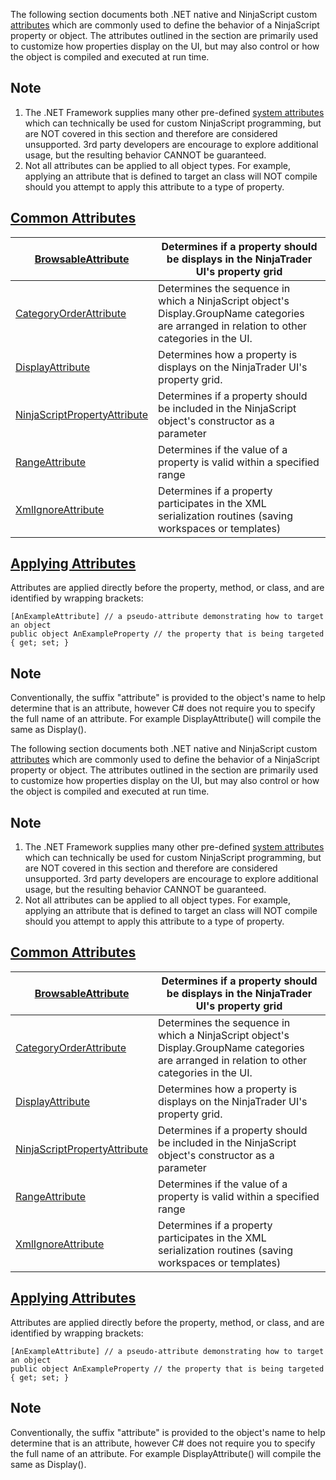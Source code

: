 The following section documents both .NET native and NinjaScript custom [attributes](https://msdn.microsoft.com/en-us/library/5x6cd29c(v=vs.110).aspx) which are commonly used to define the behavior of a NinjaScript property or object. The attributes outlined in the section are primarily used to customize how properties display on the UI, but may also control or how the object is compiled and executed at run time.

## Note

1. The .NET Framework supplies many other pre-defined [system attributes](https://msdn.microsoft.com/en-us/library/2e39z096.aspx) which can technically be used for custom NinjaScript programming, but are NOT covered in this section and therefore are considered unsupported. 3rd party developers are encourage to explore additional usage, but the resulting behavior CANNOT be guaranteed.
2. Not all attributes can be applied to all object types. For example, applying an attribute that is defined to target an class will NOT compile should you attempt to apply this attribute to a type of property.

## [Common Attributes](https://developer.ninjatrader.com/docs/desktop/attributes\#common-attributes)

| [BrowsableAttribute](https://developer.ninjatrader.com/docs/desktop/browsableattribute) | Determines if a property should be displays in the NinjaTrader UI's property grid |
| --- | --- |
| [CategoryOrderAttribute](https://developer.ninjatrader.com/docs/desktop/categoryorderattribute) | Determines the sequence in which a NinjaScript object's Display.GroupName categories are arranged in relation to other categories in the UI. |
| [DisplayAttribute](https://developer.ninjatrader.com/docs/desktop/displayattribute) | Determines how a property is displays on the NinjaTrader UI's property grid. |
| [NinjaScriptPropertyAttribute](https://developer.ninjatrader.com/docs/desktop/ninjascriptpropertyattribute) | Determines if a property should be included in the NinjaScript object's constructor as a parameter |
| [RangeAttribute](https://developer.ninjatrader.com/docs/desktop/rangeattribute) | Determines if the value of a property is valid within a specified range |
| [XmlIgnoreAttribute](https://developer.ninjatrader.com/docs/desktop/xmlignoreattribute) | Determines if a property participates in the XML serialization routines (saving workspaces or templates) |

## [Applying Attributes](https://developer.ninjatrader.com/docs/desktop/attributes\#applying-attributes)

Attributes are applied directly before the property, method, or class, and are identified by wrapping brackets:

```jsx-150469391 csharp
[AnExampleAttribute] // a pseudo-attribute demonstrating how to target an object
public object AnExampleProperty // the property that is being targeted
{ get; set; }

```

## Note

Conventionally, the suffix "attribute" is provided to the object's name to help determine that is an attribute, however C# does not require you to specify the full name of an attribute. For example DisplayAttribute() will compile the same as Display().

The following section documents both .NET native and NinjaScript custom [attributes](https://msdn.microsoft.com/en-us/library/5x6cd29c(v=vs.110).aspx) which are commonly used to define the behavior of a NinjaScript property or object. The attributes outlined in the section are primarily used to customize how properties display on the UI, but may also control or how the object is compiled and executed at run time.

## Note

1. The .NET Framework supplies many other pre-defined [system attributes](https://msdn.microsoft.com/en-us/library/2e39z096.aspx) which can technically be used for custom NinjaScript programming, but are NOT covered in this section and therefore are considered unsupported. 3rd party developers are encourage to explore additional usage, but the resulting behavior CANNOT be guaranteed.
2. Not all attributes can be applied to all object types. For example, applying an attribute that is defined to target an class will NOT compile should you attempt to apply this attribute to a type of property.

## [Common Attributes](https://developer.ninjatrader.com/docs/desktop/attributes\#common-attributes)

| [BrowsableAttribute](https://developer.ninjatrader.com/docs/desktop/browsableattribute) | Determines if a property should be displays in the NinjaTrader UI's property grid |
| --- | --- |
| [CategoryOrderAttribute](https://developer.ninjatrader.com/docs/desktop/categoryorderattribute) | Determines the sequence in which a NinjaScript object's Display.GroupName categories are arranged in relation to other categories in the UI. |
| [DisplayAttribute](https://developer.ninjatrader.com/docs/desktop/displayattribute) | Determines how a property is displays on the NinjaTrader UI's property grid. |
| [NinjaScriptPropertyAttribute](https://developer.ninjatrader.com/docs/desktop/ninjascriptpropertyattribute) | Determines if a property should be included in the NinjaScript object's constructor as a parameter |
| [RangeAttribute](https://developer.ninjatrader.com/docs/desktop/rangeattribute) | Determines if the value of a property is valid within a specified range |
| [XmlIgnoreAttribute](https://developer.ninjatrader.com/docs/desktop/xmlignoreattribute) | Determines if a property participates in the XML serialization routines (saving workspaces or templates) |

## [Applying Attributes](https://developer.ninjatrader.com/docs/desktop/attributes\#applying-attributes)

Attributes are applied directly before the property, method, or class, and are identified by wrapping brackets:

```jsx-150469391 csharp
[AnExampleAttribute] // a pseudo-attribute demonstrating how to target an object
public object AnExampleProperty // the property that is being targeted
{ get; set; }

```

## Note

Conventionally, the suffix "attribute" is provided to the object's name to help determine that is an attribute, however C# does not require you to specify the full name of an attribute. For example DisplayAttribute() will compile the same as Display().